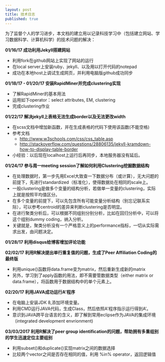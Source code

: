```yaml
---
layout: post
title: 技术日志
published: true
---
```

为了监督个人的学习进步，本文档的建立用以记录科技学习中（包括建立网站、学习数据科学、计算机科学）的技术问题的解决：

**01/16/17 成功利用Jekyll搭建网站**

- 利用fork在github网站上实现了网站的运行
- 在local server上安装ruby、jekyll、以及用以打开代码的notepad
- 成功在本地host上调试生成网页，并利用电脑版github成功同步

**01/18/17 - 01/20/17 安装RapidMiner并完成clustering实现**

- 了解RapidMiner的基本用法
- 运用如下operator：select attributes, EM, clustering
- 完成clustering作业

**01/22/17 解决jekyll上表格无法生成border以及无法更改width**

- 在scss文档中增加新函数，并在生成表格的代码下使用该函数(不能空格)
- 参考文档
  + http://www.w3schools.com/css/css_table.asp
  + http://stackoverflow.com/questions/28806135/jekyll-kramdown-how-to-display-table-border
- 小经验：以后现在localhost上运行后再同步，本地服务器没有延后。

**01/24/17 参与周一meeting session了解如何利用Clustering挖掘数据结构**

- 在处理数据时，第一步先用Excel大致查一下数据分布（或计算），无大问题的前提下，先进行standardized（标准化），使得数据处在相同的scale上。
- 一般clustering是做多个变量的结构分析，若做单一变量的clustering，实际上就是按照平均值区分。
- 在多个变量的前提下，可以先包含所有可能变量分析结构（别忘记联系实际），可以参考centroid的差异来判断clustering是否明显。
- 在进行聚类分析后，可以根据不同组别分别分析，比如在回归分析中，可以将这个组别dummy coding，纳入分析。 
- 关键就是，聚类分析没有一个严格意义上的performance指标，一切从实际需求出发，由问题决定。 

**01/28/17 利用disqus给博客增加评论功能**

**02/02/17 利用R解决提出单行重复值的问题，生成了Peer Affiliation Coding的最终版**

- 利用unique()函数将data.frame变为matrix，然后重新生成新的matrix
- 另外，学习到了apply函数的用法，即不需要管数据类型（either matrix or data.frame），将函数用于数据结构中的单个元素上。

**02/20/17 利用JAVA成功运行A'程序** 

- 在电脑上安装JDK 8,添加环境变量。
- 利用CMD运行JAVA代码，生成Class，然后依照A'程序指示运行得到A’。
- 意识到JAVA跨平台语言的含义，即了解到常用eclipse作为JAVA的集成环境（integrated development envrionment)

**03/03/2017 利用R解决了peer group identification的问题，帮助拥有多重组别的学生迅速定位主要组别**

- 利用subset()和duplicate()实现matrix之间的数据选择
- 比较两个vector之间是否存在相同的值，利用 %in% operator，返回逻辑值 
